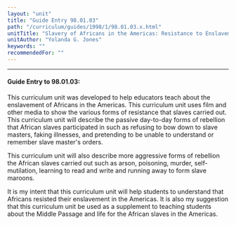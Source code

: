 ```yaml
---
layout: "unit"
title: "Guide Entry 98.01.03"
path: "/curriculum/guides/1998/1/98.01.03.x.html"
unitTitle: "Slavery of Africans in the Americas: Resistance to Enslavement"
unitAuthor: "Yolanda G. Jones"
keywords: ""
recommendedFor: ""
---
```

<body>
<hr/>
<h4>
Guide Entry to 98.01.03:
</h4>
<p>This curriculum unit was developed to help educators teach about the enslavement of Africans in the Americas.  This curriculum unit uses film and other media to show the various forms of resistance that slaves carried out.  This curriculum unit will describe the passive day-to-day forms of rebellion that African slaves participated in such as refusing to bow down to slave masters, faking illnesses, and pretending to be unable to understand or remember slave master's orders.</p>
<p>
This curriculum unit will also describe more aggressive forms of rebellion the African slaves carried out such as arson, poisoning, murder, self-mutilation, learning to read and write and running away to form slave maroons.
</p>
<p>
It is my intent that this curriculum unit will help students to understand that Africans resisted their enslavement in the Americas.  It is also my suggestion that this curriculum unit be used as a supplement to teaching students about the Middle Passage and life for the African slaves in the Americas.
</p>
</body>
